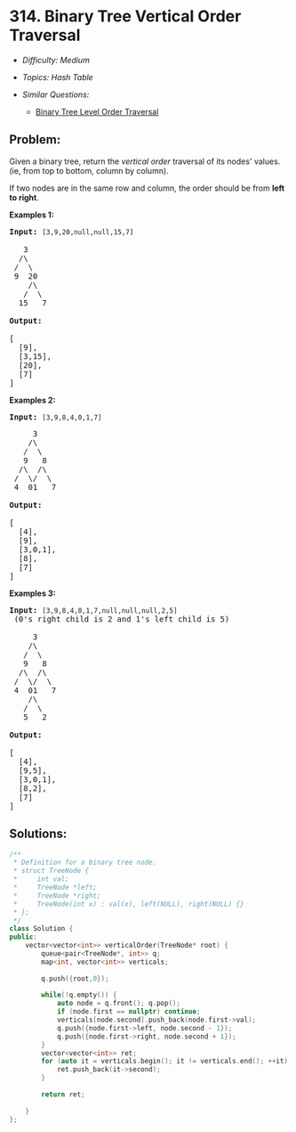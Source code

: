 # 314. Binary Tree Vertical Order Traversal

* *Difficulty: Medium*

* *Topics: Hash Table*

* *Similar Questions:*

  * [Binary Tree Level Order Traversal](binary-tree-level-order-traversal.md)

## Problem:

<p>Given a binary tree, return the <i>vertical order</i> traversal of its nodes&#39; values. (ie, from top to bottom, column by column).</p>

<p>If two nodes are in the same row and column, the order should be from <b>left to right</b>.</p>

<p><b>Examples 1:</b></p>

<pre>
<strong>Input:</strong> <code>[3,9,20,null,null,15,7]
</code>
   3
  /\
 /  \
 9  20
    /\
   /  \
  15   7 

<strong>Output:</strong>

[
  [9],
  [3,15],
  [20],
  [7]
]
</pre>

<p><b>Examples 2:</b></p>

<pre>
<strong>Input: </strong><code>[3,9,8,4,0,1,7]

</code>     3
    /\
   /  \
   9   8
  /\  /\
 /  \/  \
 4  01   7 

<strong>Output:</strong>

[
  [4],
  [9],
  [3,0,1],
  [8],
  [7]
]
</pre>

<p><b>Examples 3:</b></p>

<pre>
<strong>Input:</strong> <code>[3,9,8,4,0,1,7,null,null,null,2,5]</code> (0&#39;s right child is 2 and 1&#39;s left child is 5)

     3
    /\
   /  \
   9   8
  /\  /\
 /  \/  \
 4  01   7
    /\
   /  \
   5   2

<strong>Output:</strong>

[
  [4],
  [9,5],
  [3,0,1],
  [8,2],
  [7]
]
</pre>

## Solutions:

```c++
/**
 * Definition for a binary tree node.
 * struct TreeNode {
 *     int val;
 *     TreeNode *left;
 *     TreeNode *right;
 *     TreeNode(int x) : val(x), left(NULL), right(NULL) {}
 * };
 */
class Solution {
public:
    vector<vector<int>> verticalOrder(TreeNode* root) {
        queue<pair<TreeNode*, int>> q;
        map<int, vector<int>> verticals;
        
        q.push({root,0});
        
        while(!q.empty()) {
            auto node = q.front(); q.pop();
            if (node.first == nullptr) continue;
            verticals[node.second].push_back(node.first->val);
            q.push({node.first->left, node.second - 1});
            q.push({node.first->right, node.second + 1});
        }
        vector<vector<int>> ret;
        for (auto it = verticals.begin(); it != verticals.end(); ++it) {
            ret.push_back(it->second);
        }
        
        return ret;
        
    }
};
```
